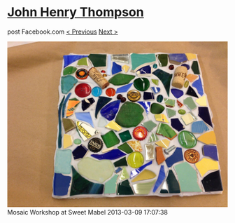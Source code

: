 # [John Henry Thompson](../README.md)
post Facebook.com
[< Previous](2013-03-09-3.md) [Next >](2013-03-09-5.md)

[![](../media/2013-03-09/Mosaic-Workshop-at-Sweet-Mabel-3.jpg)](../README.md)
Mosaic Workshop at Sweet Mabel
2013-03-09 17:07:38
